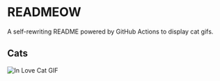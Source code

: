 # READMEOW

A self-rewriting README powered by GitHub Actions to display cat gifs.

## Cats

![In Love Cat GIF](https://media3.giphy.com/media/MDJ9IbxxvDUQM/200.gif?cid=9acd02daowb652169rhoeins9pj75ogejhzygv5121l5pikk&ep=v1_gifs_search&rid=200.gif&ct=g)
